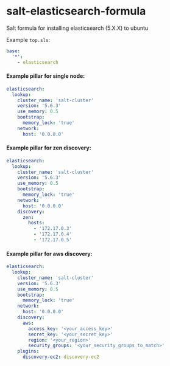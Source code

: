 # salt-elasticsearch-formula

Salt formula for installing elasticsearch (5.X.X) to ubuntu

Example `top.sls`:

```yaml
base:
  '*':
    - elasticsearch
```

#### Example pillar for single node:

```yaml
elasticsearch:
  lookup:
    cluster_name: 'salt-cluster'
    version: '5.6.3'
    use_memory: 0.5
    bootstrap:
      memory_lock: 'true'
    network:
      host: '0.0.0.0'
```

#### Example pillar for zen discovery:

```yaml
elasticsearch:
  lookup:
    cluster_name: 'salt-cluster'
    version: '5.6.3'
    use_memory: 0.5
    bootstrap:
      memory_lock: 'true'
    network:
      host: '0.0.0.0'
    discovery:
      zen:
        hosts:
          - '172.17.0.3'
          - '172.17.0.4'
          - '172.17.0.5'
```

#### Example pillar for aws discovery:

```yaml
elasticsearch:
  lookup:
    cluster_name: 'salt-cluster'
    version: '5.6.3'
    use_memory: 0.5
    bootstrap:
      memory_lock: 'true'
    network:
      host: '0.0.0.0'
    discovery:
      aws:
        access_key: '<your_access_key>'
        secret_key: '<your_secret_key>'
        region: '<your_region>'
        security_groups: '<your_security_groups_to_match>'
    plugins:
      discovery-ec2: discovery-ec2
```
